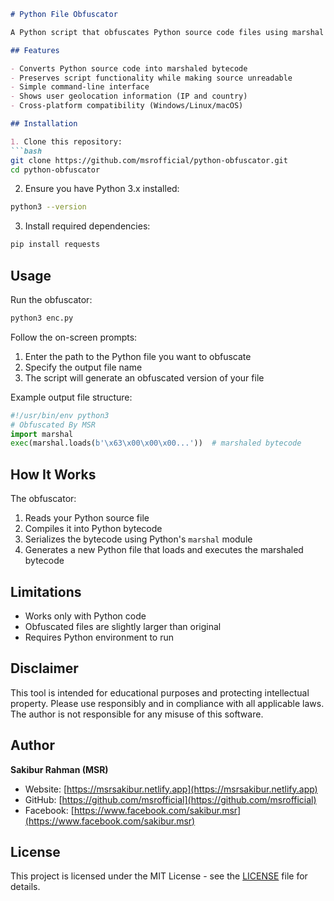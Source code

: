 ```markdown
# Python File Obfuscator

A Python script that obfuscates Python source code files using marshal serialization to protect intellectual property.

## Features

- Converts Python source code into marshaled bytecode
- Preserves script functionality while making source unreadable
- Simple command-line interface
- Shows user geolocation information (IP and country)
- Cross-platform compatibility (Windows/Linux/macOS)

## Installation

1. Clone this repository:
```bash
git clone https://github.com/msrofficial/python-obfuscator.git
cd python-obfuscator
```

2. Ensure you have Python 3.x installed:
```bash
python3 --version
```

3. Install required dependencies:
```bash
pip install requests
```

## Usage

Run the obfuscator:
```bash
python3 enc.py
```

Follow the on-screen prompts:
1. Enter the path to the Python file you want to obfuscate
2. Specify the output file name
3. The script will generate an obfuscated version of your file

Example output file structure:
```python
#!/usr/bin/env python3
# Obfuscated By MSR
import marshal
exec(marshal.loads(b'\x63\x00\x00\x00...'))  # marshaled bytecode
```

## How It Works

The obfuscator:
1. Reads your Python source file
2. Compiles it into Python bytecode
3. Serializes the bytecode using Python's `marshal` module
4. Generates a new Python file that loads and executes the marshaled bytecode

## Limitations

- Works only with Python code
- Obfuscated files are slightly larger than original
- Requires Python environment to run

## Disclaimer

This tool is intended for educational purposes and protecting intellectual property. Please use responsibly and in compliance with all applicable laws. The author is not responsible for any misuse of this software.

## Author

**Sakibur Rahman (MSR)**
- Website: [https://msrsakibur.netlify.app](https://msrsakibur.netlify.app)
- GitHub: [https://github.com/msrofficial](https://github.com/msrofficial)
- Facebook: [https://www.facebook.com/sakibur.msr](https://www.facebook.com/sakibur.msr)

## License

This project is licensed under the MIT License - see the [LICENSE](LICENSE) file for details.

```
